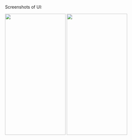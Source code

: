 Screenshots of UI:

<img src="https://user-images.githubusercontent.com/51244494/78002486-0c10d480-7357-11ea-8e64-8531d36dbf51.png" width="200" height="400"/>
<img src="https://user-images.githubusercontent.com/51244494/78002732-5b570500-7357-11ea-84d9-a0c0c685191d.png" width="200" height="400"/>
